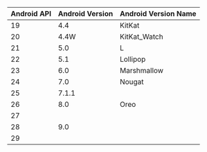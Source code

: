 | Android API | Android Version | Android Version Name |
| ----------- | --------------- | -------------------- |
| 19          | 4.4             | KitKat               |
| 20          | 4.4W            | KitKat_Watch         |
| 21          | 5.0             | L                    |
| 22          | 5.1             | Lollipop             |
| 23          | 6.0             | Marshmallow          |
| 24          | 7.0             | Nougat               |
| 25          | 7.1.1           |                      |
| 26          | 8.0             | Oreo                 |
| 27          |                 |                      |
| 28          | 9.0             |                      |
| 29          |                 |                      |

